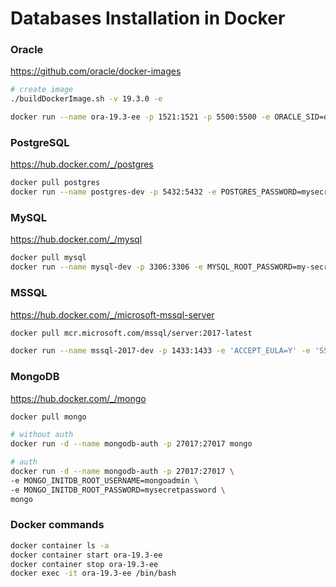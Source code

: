 # Databases Installation in Docker

### Oracle

https://github.com/oracle/docker-images

```bash
# create image
./buildDockerImage.sh -v 19.3.0 -e

docker run --name ora-19.3-ee -p 1521:1521 -p 5500:5500 -e ORACLE_SID=oracle -e ORACLE_PDB=test1 -e ORACLE_PWD=MyDBPwd -e ORACLE_CHARACTERSET=AL32UTF8 oracle/database:19.3.0-ee
```

### PostgreSQL

https://hub.docker.com/_/postgres

```bash
docker pull postgres
docker run --name postgres-dev -p 5432:5432 -e POSTGRES_PASSWORD=mysecretpassword -d postgres
```

### MySQL

https://hub.docker.com/_/mysql

```bash
docker pull mysql
docker run --name mysql-dev -p 3306:3306 -e MYSQL_ROOT_PASSWORD=my-secret-pw -d mysql:latest
```

### MSSQL

https://hub.docker.com/_/microsoft-mssql-server

```bash
docker pull mcr.microsoft.com/mssql/server:2017-latest

docker run --name mssql-2017-dev -p 1433:1433 -e 'ACCEPT_EULA=Y' -e 'SSQL_PID=Developer' -e 'MSSQL_AGENT_ENABLED=True' -e 'SA_PASSWORD=yourStrong(!)Password' -d mcr.microsoft.com/mssql/server:2017-latest
```

### MongoDB

https://hub.docker.com/_/mongo

```bash
docker pull mongo

# without auth
docker run -d --name mongodb-auth -p 27017:27017 mongo

# auth
docker run -d --name mongodb-auth -p 27017:27017 \
-e MONGO_INITDB_ROOT_USERNAME=mongoadmin \
-e MONGO_INITDB_ROOT_PASSWORD=mysecretpassword \
mongo
```

### Docker commands

```bash
docker container ls -a
docker container start ora-19.3-ee
docker container stop ora-19.3-ee
docker exec -it ora-19.3-ee /bin/bash
```